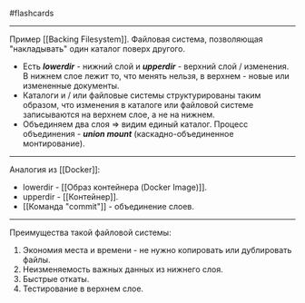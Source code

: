#flashcards
***
Пример [[Backing Filesystem]]. Файловая система, позволяющая "накладывать" один каталог поверх другого.
- Есть ***lowerdir*** - нижний слой и ***upperdir*** - верхний слой / изменения. В нижнем слое лежит то, что менять нельзя, в верхнем - новые или измененные документы.
- Каталоги и / или файловые системы структурированы таким образом, что изменения в каталоге или файловой системе записываются на верхнем слое, а не на нижнем.
- Объединяем два слоя => видим единый каталог. Процесс объединения - ***union mount*** (каскадно-объединенное монтирование).
***
Аналогия из [[Docker]]:
- lowerdir - [[Образ контейнера (Docker Image)]].
- upperdir - [[Контейнер]].
- [[Команда "commit"]] - объединение слоев.
***
Преимущества такой файловой системы:
1. Экономия места и времени - не нужно копировать или дублировать файлы.
2. Неизменяемость важных данных из нижнего слоя.
3. Быстрые откаты.
4. Тестирование в верхнем слое.
<!--SR:!2025-10-21,2,210-->